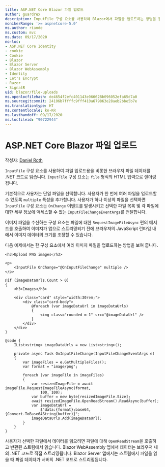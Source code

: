```yaml
---
title: ASP.NET Core Blazor 파일 업로드
author: guardrex
description: InputFile 구성 요소를 사용하여 Blazor에서 파일을 업로드하는 방법을 알아봅니다.
monikerRange: '>= aspnetcore-5.0'
ms.author: riande
ms.custom: mvc
ms.date: 09/17/2020
no-loc:
- ASP.NET Core Identity
- cookie
- Cookie
- Blazor
- Blazor Server
- Blazor WebAssembly
- Identity
- Let's Encrypt
- Razor
- SignalR
uid: blazor/file-uploads
ms.openlocfilehash: de4654f2efc401143e066628b096052efa65d7a0
ms.sourcegitcommit: 24106b7ffffc9fff410a679863e28aeb2bbe5b7e
ms.translationtype: HT
ms.contentlocale: ko-KR
ms.lasthandoff: 09/17/2020
ms.locfileid: "90722944"
---
```

# <a name="aspnet-core-no-locblazor-file-uploads"></a>ASP.NET Core Blazor 파일 업로드

작성자: [Daniel Roth](https://github.com/danroth27)

`InputFile` 구성 요소를 사용하여 파일 업로드용을 비롯한 브라우저 파일 데이터를 .NET 코드로 읽습니다. `InputFile` 구성 요소는 `file` 형식의 HTML 입력으로 렌더링됩니다.

기본적으로 사용자는 단일 파일을 선택합니다. 사용자가 한 번에 여러 파일을 업로드할 수 있도록 `multiple` 특성을 추가합니다. 사용자가 하나 이상의 파일을 선택하면 `InputFile` 구성 요소는 `OnChange` 이벤트를 발생시키고 선택한 파일 목록 및 각 파일에 대한 세부 정보에 액세스할 수 있는 `InputFileChangeEventArgs`를 전달합니다.

이미지 파일을 수신하는 구성 요소는 파일에 대한 `RequestImageFileAsync` 편의 메서드를 호출하여 이미지가 앱으로 스트리밍되기 전에 브라우저의 JavaScript 런타임 내에서 이미지 데이터의 크기를 조정할 수 있습니다.

다음 예제에서는 한 구성 요소에서 여러 이미지 파일을 업로드하는 방법을 보여 줍니다.

```razor
<h3>Upload PNG images</h3>

<p>
    <InputFile OnChange="@OnInputFileChange" multiple />
</p>

@if (imageDataUrls.Count > 0)
{
    <h3>Images</h3>

    <div class="card" style="width:30rem;">
        <div class="card-body">
            @foreach (var imageDataUrl in imageDataUrls)
            {
                <img class="rounded m-1" src="@imageDataUrl" />
            }
        </div>
    </div>
}

@code {
    IList<string> imageDataUrls = new List<string>();

    private async Task OnInputFileChange(InputFileChangeEventArgs e)
    {
        var imageFiles = e.GetMultipleFiles();
        var format = "image/png";

        foreach (var imageFile in imageFiles)
        {
            var resizedImageFile = await imageFile.RequestImageFileAsync(format, 
                100, 100);
            var buffer = new byte[resizedImageFile.Size];
            await resizedImageFile.OpenReadStream().ReadAsync(buffer);
            var imageDataUrl = 
                $"data:{format};base64,{Convert.ToBase64String(buffer)}";
            imageDataUrls.Add(imageDataUrl);
        }
    }
}
```

사용자가 선택한 파일에서 데이터를 읽으려면 파일에 대해 `OpenReadStream`을 호출하고 반환된 스트림에서 읽습니다. Blazor WebAssembly 앱에서 데이터는 브라우저 내의 .NET 코드로 직접 스트리밍됩니다. Blazor Server 앱에서는 스트림에서 파일을 읽을 때 파일 데이터가 서버의 .NET 코드로 스트리밍됩니다. 
